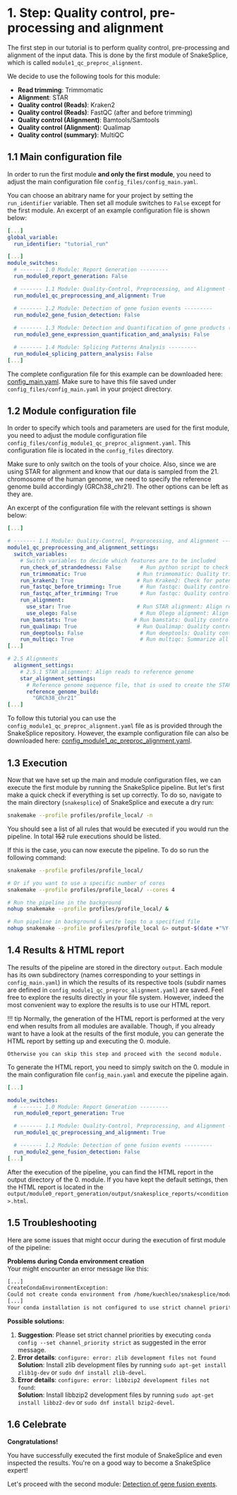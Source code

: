# 1. Step: Quality control, pre-processing and alignment
The first step in our tutorial is to perform quality control, pre-processing and alignment of the input data.
This is done by the first module of SnakeSplice, which is called `module1_qc_preproc_alignment`.

We decide to use the following tools for this module:

- **Read trimming**: Trimmomatic
- **Alignment**: STAR
- **Quality control (Reads)**: Kraken2
- **Quality control (Reads)**: FastQC (after and before trimming)
- **Quality control (Alignment)**: Bamtools/Samtools
- **Quality control (Alignment)**: Qualimap
- **Quality control (summary)**: MultiQC

## 1.1 Main configuration file
In order to run the first module **and only the first module**, you need to adjust the main configuration file `config_files/config_main.yaml`.


You can choose an abitrary name for your project by setting the `run_identifier` variable.
Then set all module switches to `False` except for the first module.
An excerpt of an example configuration file is shown below:

``` yaml title="config_main.yaml" hl_lines="3 11"
[...]
global_variable:
  run_identifier: "tutorial_run"

[...]
module_switches:
  # ------- 1.0 Module: Report Generation ---------
  run_module0_report_generation: False

  # ------- 1.1 Module: Quality-Control, Preprocessing, and Alignment --------
  run_module1_qc_preprocessing_and_alignment: True

  # ------- 1.2 Module: Detection of gene fusion events ---------
  run_module2_gene_fusion_detection: False
  
  # ------- 1.3 Module: Detection and Quantification of gene products (transcripts) and analysis ---------
  run_module3_gene_expression_quantification_and_analysis: False

  # ------- 1.4 Module: Splicing Patterns Analysis ---------
  run_module4_splicing_pattern_analysis: False
[...]
```

The complete configuration file for this example can be downloaded here: [config_main.yaml](example_data/mod1/config_main.yaml).
Make sure to have this file saved under `config_files/config_main.yaml` in your project directory.

## 1.2 Module configuration file
In order to specify which tools and parameters are used for the first module, you need to adjust the module configuration file `config_files/config_module1_qc_preproc_alignment.yaml`.
This configuration file is located in the `config_files` directory.

Make sure to only switch on the tools of your choice.
Also, since we are using STAR for alignment and know that our data is sampled from the 21. chromosome of the human genome, we need to specify the reference genome build accordingly (GRCh38_chr21).
The other options can be left as they are.

An excerpt of the configuration file with the relevant settings is shown below:


``` yaml title="config_module1_qc_preproc_alignment.yaml" hl_lines="8 9 10 11 13 15 16 18 27"
[...]

# ------- 1.1 Module: Quality-Control, Preprocessing, and Alignment --------
module1_qc_preprocessing_and_alignment_settings:
  switch_variables:
    # Switch variables to decide which features are to be included
    run_check_of_strandedness: False      # Run python script to check strandedness of input read files
    run_trimmomatic: True                # Run trimmomatic: Quality trimming of input reads
    run_kraken2: True                    # Run Kraken2: Check for potential contamination via Kraken2
    run_fastqc_before_trimming: True      # Run fastqc: Quality control of input reads before trimming
    run_fastqc_after_trimming: True       # Run fastqc: Quality control of input reads after trimming
    run_alignment:
      use_star: True                     # Run STAR alignment: Align reads to reference genome
      use_olego: False                    # Run Olego alignment: Align reads to reference genome
    run_bamstats: True                  # Run bamstats: Quality control of aligned reads
    run_qualimap: True                   # Run Qualimap: Quality control of alignment results
    run_deeptools: False                  # Run deeptools: Quality control of alignment results
    run_multiqc: True                     # Run multiqc: Summarize all quality control results into one output-file
[...]

# 2.5 Alignments
  alignment_settings:
    # 2.5.1 STAR alignment: Align reads to reference genome
    star_alignment_settings:
      # Reference genome sequence file, that is used to create the STAR index
      reference_genome_build:
        "GRCh38_chr21"
[...]
```

To follow this tutorial you can use the `config_module1_qc_preproc_alignment.yaml` file as is provided through the SnakeSplice repository. However, the example configuration file can also be downloaded here: [config_module1_qc_preproc_alignment.yaml](example_data/mod1/config_module1_qc_preproc_alignment.yaml).


## 1.3 Execution
Now that we have set up the main and module configuration files, we can execute the first module by running the SnakeSplice pipeline.
But let's first make a quick check if everything is set up correctly.
To do so, navigate to the main directory (`snakesplice`) of SnakeSplice and execute a dry run:
``` bash title="Dry run"
snakemake --profile profiles/profile_local/ -n
```

You should see a list of all rules that would be executed if you would run the pipeline.
In total <del>152</del> rule executions should be listed.

If this is the case, you can now execute the pipeline.
To do so run the following command:

``` bash title="Run the pipeline"
snakemake --profile profiles/profile_local/

# Or if you want to use a specific number of cores
snakemake --profile profiles/profile_local/ --cores 4

# Run the pipeline in the background
nohup snakemake --profile profiles/profile_local/ &

# Run pipeline in background & write logs to a specified file
nohup snakemake --profile profiles/profile_local &> output-$(date +"%Y-%m-%dT%H-%M-%S").txt &
```

## 1.4 Results & HTML report
The results of the pipeline are stored in the directory `output`.
Each module has its own subdirectory (names corresponding to your settings in `config_main.yaml`)
in which the results of its respective tools (subdir names are defined in `config_module1_qc_preproc_alignment.yaml`)
are saved. Feel free to explore the results directly in your file system.
However, indeed the most convenient way to explore the results is to use our HTML report.

!!! tip
    Normally, the generation of the HTML report is performed at the very end when results from all modules are available.
    Though, if you already want to have a look at the results of the first module, you can generate the HTML report by 
    setting up and executing the 0. module.

    Otherwise you can skip this step and proceed with the second module.


To generate the HTML report, you need to simply switch on the 0. module in the main configuration file `config_main.yaml` and execute the pipeline again.

``` yaml title="config_main.yaml" hl_lines="5"
[...]

module_switches:
  # ------- 1.0 Module: Report Generation ---------
  run_module0_report_generation: True

  # ------- 1.1 Module: Quality-Control, Preprocessing, and Alignment --------
  run_module1_qc_preprocessing_and_alignment: True

  # ------- 1.2 Module: Detection of gene fusion events ---------
  run_module2_gene_fusion_detection: False
[...]
```

After the execution of the pipeline, you can find the HTML report in the output directory of the 0. module.
If you have kept the default settings, then the HTML report is located in the 
`output/module0_report_generation/output/snakesplice_reports/<condition>.html`.


## 1.5 Troubleshooting
Here are some issues that might occur during the execution of first module of the pipeline:

**Problems during Conda environment creation**  
Your might encounter an error message like this:

``` bash title="Error message"
[...]
CreateCondaEnvironmentException:
Could not create conda environment from /home/kuechleo/snakesplice/modules/SM1_module_qc_preproc_and_alignment/rules/../envs/check_strandedness_env.yaml
[...]
Your conda installation is not configured to use strict channel priorities. This is however crucial for having robust and correct environments (for details, see https://conda-forge.org/docs/user/tipsandtricks.html). Please consider to configure strict priorities by executing 'conda config --set channel_priority strict'.
```

**Possible solutions:**  

1. **Suggestion**: Please set strict channel priorities by executing `conda config --set channel_priority strict` as suggested in the error message.
2. **Error details**: `configure: error: zlib development files not found`  
**Solution**: Install zlib development files by running `sudo apt-get install zlib1g-dev` or `sudo dnf install zlib-devel`.
3. **Error details**: `configure: error: libbzip2 development files not found`:  
**Solution**: Install libbzip2 development files by running `sudo apt-get install libbz2-dev` or `sudo dnf install bzip2-devel`.



## 1.6 Celebrate
**Congratulations!**

You have successfully executed the first module of SnakeSplice and even inspected the results. 
You're on a good way to become a SnakeSplice expert!

Let's proceed with the second module: [Detection of gene fusion events](tutorial_gene_fusions.md).
